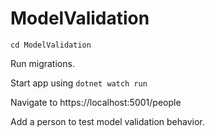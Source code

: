 # ModelValidation

`cd ModelValidation`

Run migrations.

Start app using `dotnet watch run`

Navigate to https://localhost:5001/people

Add a person to test model validation behavior.

